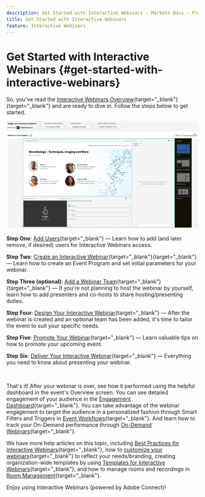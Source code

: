 ```yaml
---
description: Get Started with Interactive Webinars - Marketo Docs - Product Documentation
title: Get Started with Interactive Webinars
feature: Interactive Webinars
---
```

# Get Started with Interactive Webinars {#get-started-with-interactive-webinars} 

So, you've read the [Interactive Webinars Overview](/help/marketo/product-docs/demand-generation/events/interactive-webinars/interactive-webinars-overview.md){target="_blank"}{target="_blank"} and are ready to dive in. Follow the steps below to get started.

   ![](assets/get-started-with-interactive-webinars-1.png)

<p>

**Step One**: [Add Users](/help/marketo/product-docs/demand-generation/events/interactive-webinars/user-and-license-management.md#add-a-user){target="_blank"} &mdash; Learn how to add (and later remove, if desired) users for Interactive Webinars access.

**Step Two**: [Create an Interactive Webinar](/help/marketo/product-docs/demand-generation/events/interactive-webinars/create-an-interactive-webinar.md){target="_blank"}{target="_blank"} &mdash; Learn how to create an Event Program and set initial parameters for your webinar.

**Step Three (optional)**: [Add a Webinar Team](/help/marketo/product-docs/demand-generation/events/interactive-webinars/add-a-webinar-team.md){target="_blank"}{target="_blank"} &mdash; If you're not planning to host the webinar by yourself, learn how to add presenters and co-hosts to share hosting/presenting duties.

**Step Four**: [Design Your Interactive Webinar](/help/marketo/product-docs/demand-generation/events/interactive-webinars/designing-interactive-webinars.md){target="_blank"} &mdash; After the webinar is created and an optional team has been added, it's time to tailor the event to suit your specific needs.

**Step Five**: [Promote Your Webinar](/help/marketo/product-docs/demand-generation/events/interactive-webinars/promoting-an-interactive-webinar.md){target="_blank"} &mdash; Learn valuable tips on how to promote your upcoming event.

**Step Six**: [Deliver Your Interactive Webinar](/help/marketo/product-docs/demand-generation/events/interactive-webinars/deliver-an-interactive-webinar.md){target="_blank"} &mdash; Everything you need to know about presenting your webinar.

<br>

That's it! After your webinar is over, see how it performed using the helpful dashboard in the event's Overview screen. You can see detailed engagement of your audience in the [Engagement Dashboard](/help/marketo/product-docs/demand-generation/events/interactive-webinars/engagement-dashboard.md){target="_blank"}. You can take advantage of the webinar engagement to target the audience in a personalized fashion through Smart Filters and Triggers in [Event Workflows](/help/marketo/product-docs/demand-generation/events/interactive-webinars/event-workflows.md){target="_blank"}. And learn how to track your On-Demand performance through [On-Demand Webinars](/help/marketo/product-docs/demand-generation/events/interactive-webinars/on-demand-webinars.md){target="_blank"}.

We have more help articles on this topic, including [Best Practices for Interactive Webinars](/help/marketo/product-docs/demand-generation/events/interactive-webinars/best-practices-for-interactive-webinars.md){target="_blank"}, how to [customize your webinars](/help/marketo/product-docs/demand-generation/events/interactive-webinars/customization.md){target="_blank"} to reflect your needs/branding, creating organization-wide templates by using [Templates for Interactive Webinars](/help/marketo/product-docs/demand-generation/events/interactive-webinars/templates.md){target="_blank"}, and how to manage rooms and recordings in [Room Management](/help/marketo/product-docs/demand-generation/events/interactive-webinars/room-management.md){target="_blank"}.

Enjoy using Interactive Webinars (powered by Adobe Connect)!
